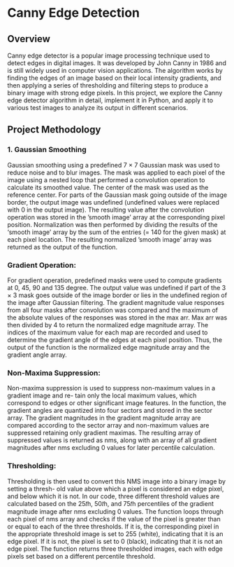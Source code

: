 # **Canny Edge Detection**

## **Overview**

Canny edge detector is a popular image processing technique used to detect edges in digital images. It was developed by John Canny in 1986 and is still widely used in computer vision applications. The algorithm works by finding the edges of an image based on their local intensity gradients, and then applying a series of thresholding and filtering steps to produce a binary image with strong edge pixels. 
In this project, we explore the Canny edge detector algorithm in detail, implement it in Python, and apply it to various test images to analyze its output in different scenarios. 


## **Project Methodology**

### 1. Gaussian Smoothing

Gaussian smoothing using a predefined 7 × 7 Gaussian mask was used to reduce noise and to blur images. The mask was applied to each pixel of the image using a nested loop that performed a convolution operation to calculate its smoothed value. The center of the mask was used as the reference center. For parts of the Gaussian mask going outside of the image border, the output image was undefined (undefined values were replaced with 0 in the output image). The resulting value after the convolution operation was stored in the ’smooth image’ array at the corresponding pixel position. Normalization was then performed by dividing the results of the ‘smooth image’ array by the sum of the entries (= 140 for the given mask) at each pixel location. The resulting normalized ’smooth image’ array was returned as the output of the function.


### Gradient Operation:
For gradient operation, predefined masks were used to compute gradients at 0, 45, 90 and 135 degree. The output value was undefined if part of the 3 × 3 mask goes outside of the image border or lies in the undefined region of the image after Gaussian filtering. The gradient magnitude value responses from all four masks after convolution was compared and the maximum of the absolute values of the responses was stored in the max arr. Max arr was then divided by 4 to return the normalized edge magnitude array. The indices of the maximum value for each map are recorded and used to determine the gradient angle of the edges at each pixel position. Thus, the output of the function is the normalized edge magnitude array and the gradient angle array.
### Non-Maxima Suppression:
Non-maxima suppression is used to suppress non-maximum values in a gradient image and re- tain only the local maximum values, which correspond to edges or other significant image features. In the function, the gradient angles are quantized into four sectors and stored in the sector array. The gradient magnitudes in the gradient magnitude array are compared according to the sector array and non-maximum values are suppressed retaining only gradient maximas. The resulting array of suppressed values is returned as nms, along with an array of all gradient magnitudes after nms excluding 0 values for later percentile calculation.
### Thresholding:
Thresholding is then used to convert this NMS image into a binary image by setting a thresh- old value above which a pixel is considered an edge pixel, and below which it is not. In our code, three different threshold values are calculated based on the 25𝑡h, 50𝑡h, and 75𝑡h percentiles of the gradient magnitude image after nms excluding 0 values. The function loops through each pixel of nms array and checks if the value of the pixel is greater than or equal to each of the three thresholds. If it is, the corresponding pixel in the appropriate threshold image is set to 255 (white), indicating that it is an edge pixel. If it is not, the pixel is set to 0 (black), indicating that it is not an edge pixel. The function returns three thresholded images, each with edge pixels set based on a different percentile threshold.
